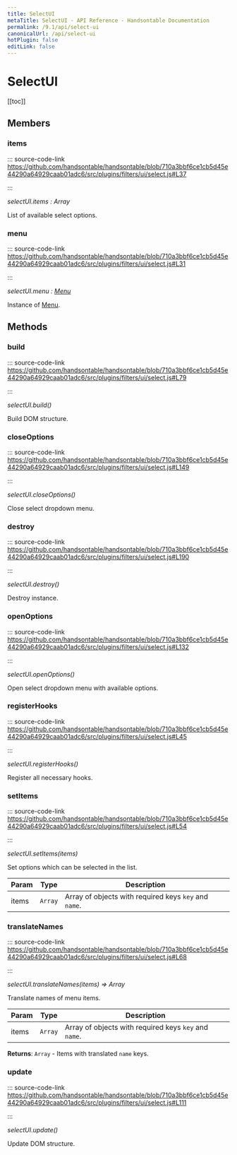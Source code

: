 ```yaml
---
title: SelectUI
metaTitle: SelectUI - API Reference - Handsontable Documentation
permalink: /9.1/api/select-ui
canonicalUrl: /api/select-ui
hotPlugin: false
editLink: false
---
```


# SelectUI

[[toc]]
## Members

### items
  
::: source-code-link https://github.com/handsontable/handsontable/blob/710a3bbf6ce1cb5d45e44290a64929caab01adc6/src/plugins/filters/ui/select.js#L37

:::

_selectUI.items : Array_

List of available select options.



### menu
  
::: source-code-link https://github.com/handsontable/handsontable/blob/710a3bbf6ce1cb5d45e44290a64929caab01adc6/src/plugins/filters/ui/select.js#L31

:::

_selectUI.menu : [Menu](@/api/menu.md)_

Instance of [Menu](@/api/menu.md).


## Methods

### build
  
::: source-code-link https://github.com/handsontable/handsontable/blob/710a3bbf6ce1cb5d45e44290a64929caab01adc6/src/plugins/filters/ui/select.js#L79

:::

_selectUI.build()_

Build DOM structure.



### closeOptions
  
::: source-code-link https://github.com/handsontable/handsontable/blob/710a3bbf6ce1cb5d45e44290a64929caab01adc6/src/plugins/filters/ui/select.js#L149

:::

_selectUI.closeOptions()_

Close select dropdown menu.



### destroy
  
::: source-code-link https://github.com/handsontable/handsontable/blob/710a3bbf6ce1cb5d45e44290a64929caab01adc6/src/plugins/filters/ui/select.js#L190

:::

_selectUI.destroy()_

Destroy instance.



### openOptions
  
::: source-code-link https://github.com/handsontable/handsontable/blob/710a3bbf6ce1cb5d45e44290a64929caab01adc6/src/plugins/filters/ui/select.js#L132

:::

_selectUI.openOptions()_

Open select dropdown menu with available options.



### registerHooks
  
::: source-code-link https://github.com/handsontable/handsontable/blob/710a3bbf6ce1cb5d45e44290a64929caab01adc6/src/plugins/filters/ui/select.js#L45

:::

_selectUI.registerHooks()_

Register all necessary hooks.



### setItems
  
::: source-code-link https://github.com/handsontable/handsontable/blob/710a3bbf6ce1cb5d45e44290a64929caab01adc6/src/plugins/filters/ui/select.js#L54

:::

_selectUI.setItems(items)_

Set options which can be selected in the list.


| Param | Type | Description |
| --- | --- | --- |
| items | `Array` | Array of objects with required keys `key` and `name`. |



### translateNames
  
::: source-code-link https://github.com/handsontable/handsontable/blob/710a3bbf6ce1cb5d45e44290a64929caab01adc6/src/plugins/filters/ui/select.js#L68

:::

_selectUI.translateNames(items) ⇒ Array_

Translate names of menu items.


| Param | Type | Description |
| --- | --- | --- |
| items | `Array` | Array of objects with required keys `key` and `name`. |


**Returns**: `Array` - Items with translated `name` keys.  

### update
  
::: source-code-link https://github.com/handsontable/handsontable/blob/710a3bbf6ce1cb5d45e44290a64929caab01adc6/src/plugins/filters/ui/select.js#L111

:::

_selectUI.update()_

Update DOM structure.


